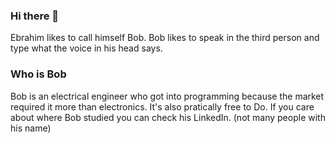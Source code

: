 ### Hi there 👋

Ebrahim likes to call himself Bob. Bob likes to speak in the third person and type what the voice in his head says.

### Who is Bob

Bob is an electrical engineer who got into programming because the market required it more than electronics. It's also pratically free to Do. If you care about where Bob studied you can check his LinkedIn. (not many people with his name)

<!--
**EbrahimKaram/EbrahimKaram** is a ✨ _special_ ✨ repository because its `README.md` (this file) appears on your GitHub profile.

Here are some ideas to get you started:

- 🔭 I’m currently working on ...
- 🌱 I’m currently learning ...
- 👯 I’m looking to collaborate on ...
- 🤔 I’m looking for help with ...
- 💬 Ask me about ...
- 📫 How to reach me: ...
- 😄 Pronouns: ...
- ⚡ Fun fact: ...
-->
